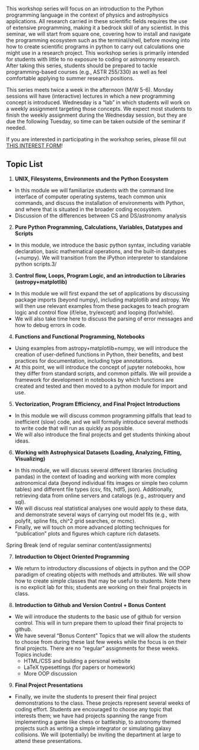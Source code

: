 
This workshop series will focus on an introduction to the Python programming language in the context of physics and astrophysics applications. All research carried in these scientific fields requires the use of extensive programming, making it a bedrock skill of any scientist. In this seminar, we will start from square one, covering how to install and navigate the programming ecosystem such as the terminal/shell, before moving into how to create scientific programs in python to carry out calculations one might use in a research project. This workshop series is primarily intended for students with little to no exposure to coding or astronomy research. After taking this series, students should be prepared to tackle programming-based courses (e.g., ASTR 255/330) as well as feel comfortable applying to summer research positions. 

This series meets twice a week in the afternoon (M/W 5-6). Monday sessions will have (interactive) lectures in which a new programming concept is introduced. Wednesday is a “lab” in which students will work on a weekly assignment targeting those concepts. We expect most students to finish the weekly assignment during the Wednesday session, but they are due the following Tuesday, so time can be taken outside of the seminar if needed. 

If you are interested in participating in the workshop series, please fill out [THIS INTEREST FORM](https://docs.google.com/forms/d/e/1FAIpQLSd5Kjj2lQ1-8akgA2wnE0ozxFur9A3FQNpgcKvR3k27POCGPg/viewform?usp=sf_link)!

## Topic List


1. **UNIX, Filesystems, Environments and the Python Ecosystem**
  - In this module we will familiarize students with the command line interface of computer operating systems, teach common unix commands, and discuss the installation of environments with Python, and where that is situated in the broader coding ecosystem.
  - Discussion of the differences between CS and DS/astronomy analysis
2. **Pure Python Programming, Calculations, Variables, Datatypes and Scripts**
  - In this module, we introduce the basic python syntax, including variable declaration, basic mathematical operations, and the built-in datatypes (+numpy). We will transition from the iPython interpreter to standalone python scripts.3/
3. **Control flow, Loops, Program Logic, and an introduction to Libraries (astropy+matplotlib)**
  - In this module we will first expand the set of applications by discussing package imports (beyond numpy), including matplotlib and astropy. We will then use relevant examples from these packages to teach program logic and control flow (if/else, try/except) and looping (for/while). 
  - We will also take time here to discuss the parsing of error messages and how to debug errors in code. 
4. **Functions and Functional Programming, Notebooks**
  - Using examples from astropy+matplotlib+numpy, we will introduce the creation of user-defined functions in Python, their benefits, and best practices for documentation, including type annotations. 
  - At this point, we will introduce the concept of jupyter notebooks, how they differ from standard scripts, and common pitfalls. We will provide a framework for development in notebooks by which functions are created and tested and then moved to a python module for import and use. 
5. **Vectorization, Program Efficiency, and Final Project Introductions**
  - In this module we will discuss common programming pitfalls that lead to inefficient (slow) code, and we will formally introduce several methods to write code that will run as quickly as possible. 
  - We will also introduce the final projects and get students thinking about ideas. 
6. **Working with Astrophysical Datasets (Loading, Analyzing, Fitting, Visualizing)**
  - In this module, we will discuss several different libraries (including pandas) in the context of loading and working with more complex astronomical data (beyond individual fits images or simple two column tables) and different file types (csv, fits, hdf5, json). Additionally, retrieving data from online servers and catalogs (e.g., astroquery and sql).   
  - We will discuss real statistical analyses one would apply to these data, and demonstrate several ways of carrying out model fits (e.g., with polyfit, spline fits, chi^2 grid searches, or mcmc). 
  - Finally, we will touch on more advanced plotting techniques for “publication” plots and figures which capture rich datasets. 

Spring Break (end of regular seminar content/assignments)

7. **Introduction to Object Oriented Programming**
  - We return to introductory discussions of objects in python and the OOP paradigm of creating objects with methods and attributes. We will show how to create simple classes that may be useful to students. 
Note there is no explicit lab for this; students are working on their final projects in class.
8. **Introduction to Github and Version Control + Bonus Content**
  - We will introduce the students to the basic use of github for version control. This will in turn prepare them to upload their final projects to github. 
  - We have several “Bonus Content” Topics that we will allow the students to choose from during these last few weeks while the focus is on their final projects. There are no “regular” assignments for these weeks. Topics include:
    - HTML/CSS and building a personal website 
    - LaTeX typesettings (for papers or homework) 
    - More OOP discussion 
9. **Final Project Presentations**
  - Finally, we invite the students to present their final project demonstrations to the class. These projects represent several weeks of coding effort. Students are encouraged to choose any topic that interests them; we have had projects spanning the range from implementing a game like chess or battleship, to astronomy themed projects such as writing a simple integrator or simulating galaxy collisions. We will (potentially) be inviting the department at large to attend these presentations. 


